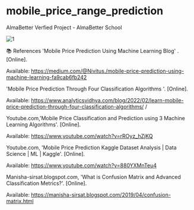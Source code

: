 # mobile_price_range_prediction

AlmaBetter Verfied Project - AlmaBetter School

![1](https://user-images.githubusercontent.com/99638119/230790130-7cfd3e55-b598-4a2f-8fb1-482ee6e66da8.png)




📚 References
'Mobile Price Prediction Using Machine Learning Blog' . [Online].

Available: https://medium.com/@Nivitus./mobile-price-prediction-using-machine-learning-fa9cab6fb242

'Mobile Price Prediction Through Four Classification Algorithms '. [Online].

Available: https://www.analyticsvidhya.com/blog/2022/02/learn-mobile-price-prediction-through-four-classification-algorithms/ /

Youtube.com,'Mobile Price Classification and Prediction using 3 Machine Learning Algorithms'. [Online].

Available: https://www.youtube.com/watch?v=rROyz_hZjKQ

Youtube.com, 'Mobile Price Prediction Kaggle Dataset Analysis | Data Science | ML | Kaggle'. [Online].

Available: https://www.youtube.com/watch?v=880YXMnTeu4

Manisha-sirsat.blogspot.com, 'What is Confusion Matrix and Advanced Classification Metrics?'. [Online].

Available: https://manisha-sirsat.blogspot.com/2019/04/confusion-matrix.html
